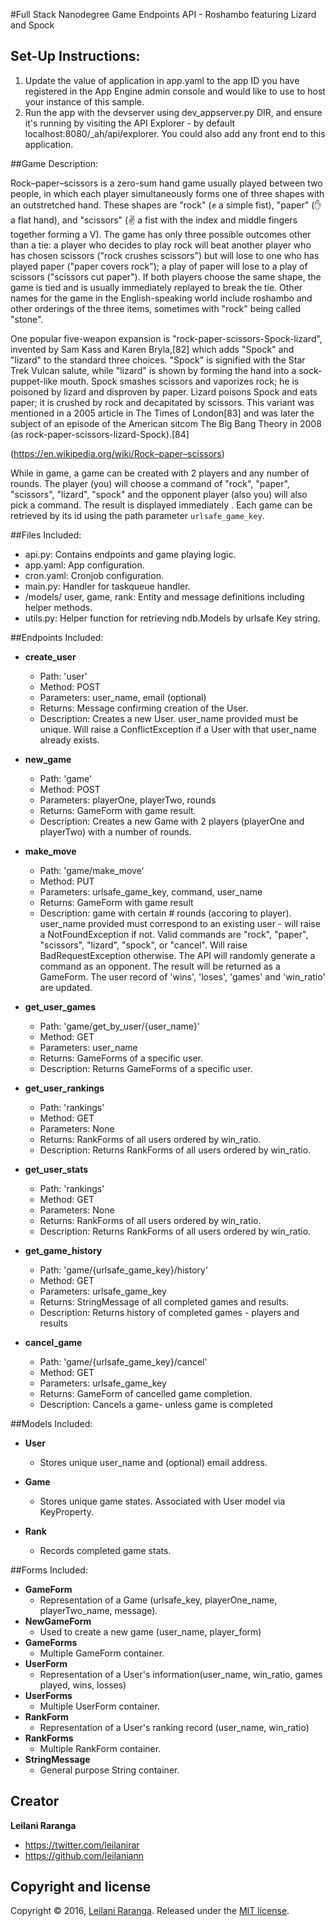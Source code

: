 #Full Stack Nanodegree Game Endpoints API - Roshambo featuring Lizard and Spock

## Set-Up Instructions:
1.  Update the value of application in app.yaml to the app ID you have registered
 in the App Engine admin console and would like to use to host your instance of this sample.
1.  Run the app with the devserver using dev_appserver.py DIR, and ensure it's
 running by visiting the API Explorer - by default localhost:8080/_ah/api/explorer.
 You could also add any front end to this application.
 
 
 
##Game Description:

Rock–paper–scissors is a zero-sum hand game usually played between two people, in which each player simultaneously forms one of three shapes with an outstretched hand. These shapes are "rock" (✊ a simple fist), "paper" (✋ a flat hand), and "scissors" (✌️ a fist with the index and middle fingers together forming a V). The game has only three possible outcomes other than a tie: a player who decides to play rock will beat another player who has chosen scissors ("rock crushes scissors") but will lose to one who has played paper ("paper covers rock"); a play of paper will lose to a play of scissors ("scissors cut paper"). If both players choose the same shape, the game is tied and is usually immediately replayed to break the tie. Other names for the game in the English-speaking world include roshambo and other orderings of the three items, sometimes with "rock" being called "stone".

One popular five-weapon expansion is "rock-paper-scissors-Spock-lizard", invented by Sam Kass and Karen Bryla,[82] which adds "Spock" and "lizard" to the standard three choices. "Spock" is signified with the Star Trek Vulcan salute, while "lizard" is shown by forming the hand into a sock-puppet-like mouth. Spock smashes scissors and vaporizes rock; he is poisoned by lizard and disproven by paper. Lizard poisons Spock and eats paper; it is crushed by rock and decapitated by scissors. This variant was mentioned in a 2005 article in The Times of London[83] and was later the subject of an episode of the American sitcom The Big Bang Theory in 2008 (as rock-paper-scissors-lizard-Spock).[84]

(https://en.wikipedia.org/wiki/Rock–paper–scissors)
 
While in game, a game can be created with 2 players and any number of rounds. The player (you) will choose a command of "rock", "paper", "scissors", "lizard", "spock" and the opponent player (also you) will also pick a command. The result is displayed immediately . Each game can be retrieved by its id using the path parameter `urlsafe_game_key`.

##Files Included:
 - api.py: Contains endpoints and game playing logic.
 - app.yaml: App configuration.
 - cron.yaml: Cronjob configuration.
 - main.py: Handler for taskqueue handler.
 - /models/ user, game, rank: Entity and message definitions including helper methods.
 - utils.py: Helper function for retrieving ndb.Models by urlsafe Key string.

##Endpoints Included:
 - **create_user**
    - Path: 'user'
    - Method: POST
    - Parameters: user_name, email (optional)
    - Returns: Message confirming creation of the User.
    - Description: Creates a new User. user_name provided must be unique. Will 
    raise a ConflictException if a User with that user_name already exists.
    
 - **new_game**
    - Path: 'game'
    - Method: POST
    - Parameters: playerOne, playerTwo, rounds
    - Returns: GameForm with game result.
    - Description: Creates a new Game with 2 players (playerOne and playerTwo) with a number of rounds. 
 - **make_move**
    - Path: 'game/make_move'
    - Method: PUT
    - Parameters: urlsafe_game_key, command, user_name
    - Returns: GameForm with game result
    - Description: game with certain # rounds (accoring to player). user_name provided must correspond to an existing user - will raise a NotFoundException if not. Valid commands are "rock", "paper", "scissors", "lizard", "spock", or "cancel". Will raise BadRequestException otherwise. The API will randomly generate a command as an opponent. The result will be returned as a GameForm. The user record of 'wins', 'loses', 'games' and 'win_ratio' are updated.

 - **get_user_games**
    - Path: 'game/get_by_user/{user_name}'
    - Method: GET
    - Parameters: user_name
    - Returns: GameForms of a specific user.
    - Description: Returns GameForms of a specific user.

 - **get_user_rankings**
    - Path: 'rankings'
    - Method: GET
    - Parameters: None
    - Returns: RankForms of all users ordered by win_ratio.
    - Description: Returns RankForms of all users ordered by win_ratio.
    
 - **get_user_stats**
    - Path: 'rankings'
    - Method: GET
    - Parameters: None
    - Returns: RankForms of all users ordered by win_ratio.
    - Description: Returns RankForms of all users ordered by win_ratio.
    
 - **get_game_history**
    - Path: 'game/{urlsafe_game_key}/history'
    - Method: GET
    - Parameters: urlsafe_game_key
    - Returns: StringMessage of all completed games and results.
    - Description: Returns history of completed games - players and results
 - **cancel_game**
    - Path: 'game/{urlsafe_game_key}/cancel'
    - Method: GET
    - Parameters: urlsafe_game_key
    - Returns: GameForm of cancelled game completion.
    - Description: Cancels a game- unless game is completed


    
##Models Included:
 - **User**
    - Stores unique user_name and (optional) email address.
    
 - **Game**
    - Stores unique game states. Associated with User model via KeyProperty.

- **Rank**
    - Records completed game stats.
    
##Forms Included:
 - **GameForm**
    - Representation of a Game (urlsafe_key, playerOne_name, playerTwo_name, message).
 - **NewGameForm**
    - Used to create a new game (user_name, player_form)
 - **GameForms**
    - Multiple GameForm container.    
 - **UserForm** 	
    - Representation of a User's information(user_name, win_ratio, games played, wins, losses)
 - **UserForms**
    - Multiple UserForm container.
 - **RankForm**
    - Representation of a User's ranking record (user_name, win_ratio)
  - **RankForms**
    - Multiple RankForm container.
 - **StringMessage**
    - General purpose String container.

## Creator

**Leilani Raranga**

* <https://twitter.com/leilanirar>
* <https://github.com/leilaniann>


## Copyright and license

Copyright © 2016, [Leilani Raranga](http://github.com/leilaniann). Released under the [MIT license](https://github.com/helpers/helper-copyright/blob/master/LICENSE).
